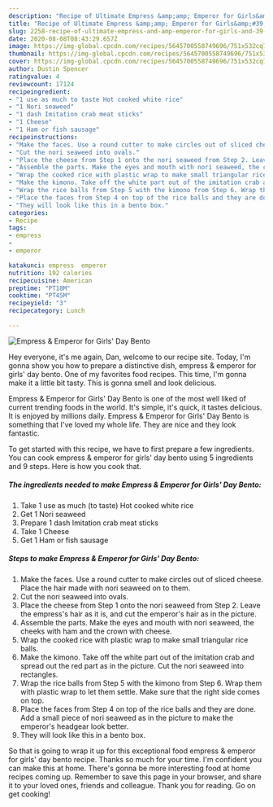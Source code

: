 ```yaml
---
description: "Recipe of Ultimate Empress &amp;amp; Emperor for Girls&amp;#39; Day Bento"
title: "Recipe of Ultimate Empress &amp;amp; Emperor for Girls&amp;#39; Day Bento"
slug: 2258-recipe-of-ultimate-empress-and-amp-emperor-for-girls-and-39-day-bento
date: 2020-08-08T08:43:29.657Z
image: https://img-global.cpcdn.com/recipes/5645700558749696/751x532cq70/empress-emperor-for-girls-day-bento-recipe-main-photo.jpg
thumbnail: https://img-global.cpcdn.com/recipes/5645700558749696/751x532cq70/empress-emperor-for-girls-day-bento-recipe-main-photo.jpg
cover: https://img-global.cpcdn.com/recipes/5645700558749696/751x532cq70/empress-emperor-for-girls-day-bento-recipe-main-photo.jpg
author: Dustin Spencer
ratingvalue: 4
reviewcount: 17124
recipeingredient:
- "1 use as much to taste Hot cooked white rice"
- "1 Nori seaweed"
- "1 dash Imitation crab meat sticks"
- "1 Cheese"
- "1 Ham or fish sausage"
recipeinstructions:
- "Make the faces. Use a round cutter to make circles out of sliced cheese.  Place the hair made with nori seaweed on to them."
- "Cut the nori seaweed into ovals."
- "Place the cheese from Step 1 onto the nori seaweed from Step 2. Leave the empress&#39;s hair as it is, and cut the emperor&#39;s hair as in the picture."
- "Assemble the parts. Make the eyes and mouth with nori seaweed, the cheeks with ham and the crown with cheese."
- "Wrap the cooked rice with plastic wrap to make small triangular rice balls."
- "Make the kimono. Take off the white part out of the imitation crab and spread out the red part as in the picture. Cut the nori seaweed into rectangles."
- "Wrap the rice balls from Step 5 with the kimono from Step 6. Wrap them with plastic wrap to let them settle. Make sure that the right side comes on top."
- "Place the faces from Step 4 on top of the rice balls and they are done. Add a small piece of nori seaweed as in the picture to make the emperor&#39;s headgear look better."
- "They will look like this in a bento box."
categories:
- Recipe
tags:
- empress
- 
- emperor

katakunci: empress  emperor 
nutrition: 192 calories
recipecuisine: American
preptime: "PT18M"
cooktime: "PT45M"
recipeyield: "3"
recipecategory: Lunch

---
```



![Empress &amp; Emperor for Girls&#39; Day Bento](https://img-global.cpcdn.com/recipes/5645700558749696/751x532cq70/empress-emperor-for-girls-day-bento-recipe-main-photo.jpg)

Hey everyone, it's me again, Dan, welcome to our recipe site. Today, I'm gonna show you how to prepare a distinctive dish, empress &amp; emperor for girls&#39; day bento. One of my favorites food recipes. This time, I'm gonna make it a little bit tasty. This is gonna smell and look delicious.



Empress &amp; Emperor for Girls&#39; Day Bento is one of the most well liked of current trending foods in the world. It's simple, it's quick, it tastes delicious. It is enjoyed by millions daily. Empress &amp; Emperor for Girls&#39; Day Bento is something that I've loved my whole life. They are nice and they look fantastic.


To get started with this recipe, we have to first prepare a few ingredients. You can cook empress &amp; emperor for girls&#39; day bento using 5 ingredients and 9 steps. Here is how you cook that.

<!--inarticleads1-->

##### The ingredients needed to make Empress &amp; Emperor for Girls&#39; Day Bento:

1. Take 1 use as much (to taste) Hot cooked white rice
1. Get 1 Nori seaweed
1. Prepare 1 dash Imitation crab meat sticks
1. Take 1 Cheese
1. Get 1 Ham or fish sausage




<!--inarticleads2-->

##### Steps to make Empress &amp; Emperor for Girls&#39; Day Bento:

1. Make the faces. Use a round cutter to make circles out of sliced cheese.  Place the hair made with nori seaweed on to them.
1. Cut the nori seaweed into ovals.
1. Place the cheese from Step 1 onto the nori seaweed from Step 2. Leave the empress&#39;s hair as it is, and cut the emperor&#39;s hair as in the picture.
1. Assemble the parts. Make the eyes and mouth with nori seaweed, the cheeks with ham and the crown with cheese.
1. Wrap the cooked rice with plastic wrap to make small triangular rice balls.
1. Make the kimono. Take off the white part out of the imitation crab and spread out the red part as in the picture. Cut the nori seaweed into rectangles.
1. Wrap the rice balls from Step 5 with the kimono from Step 6. Wrap them with plastic wrap to let them settle. Make sure that the right side comes on top.
1. Place the faces from Step 4 on top of the rice balls and they are done. Add a small piece of nori seaweed as in the picture to make the emperor&#39;s headgear look better.
1. They will look like this in a bento box.




So that is going to wrap it up for this exceptional food empress &amp; emperor for girls&#39; day bento recipe. Thanks so much for your time. I'm confident you can make this at home. There's gonna be more interesting food at home recipes coming up. Remember to save this page in your browser, and share it to your loved ones, friends and colleague. Thank you for reading. Go on get cooking!
